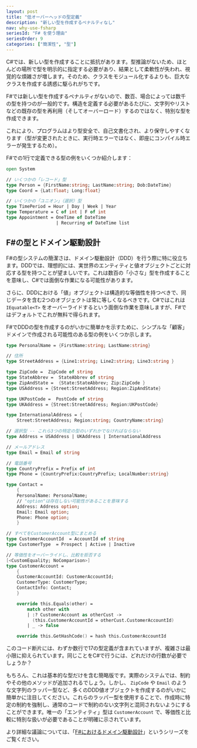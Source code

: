 ```yaml
---
layout: post
title: "低オーバーヘッドの型定義"
description: "新しい型を作成するペナルティなし"
nav: why-use-fsharp
seriesId: "F# を使う理由"
seriesOrder: 9
categories: ["簡潔性", "型"]
---
```


C#では、新しい型を作成することに抵抗があります。型推論がないため、ほとんどの場所で型を明示的に指定する必要があり、結果として柔軟性が失われ、視覚的な煩雑さが増します。そのため、クラスをモジュール化するよりも、巨大なクラスを作成する誘惑に駆られがちです。

F#では新しい型を作成するペナルティがないので、数百、場合によっては数千の型を持つのが一般的です。構造を定義する必要があるたびに、文字列やリストなどの既存の型を再利用（そしてオーバーロード）するのではなく、特別な型を作成できます。

これにより、プログラムはより型安全で、自己文書化され、より保守しやすくなります（型が変更されたときに、実行時エラーではなく、即座にコンパイル時エラーが発生するため）。

F#での1行で定義できる型の例をいくつか紹介します：

```fsharp
open System

// いくつかの「レコード」型
type Person = {FirstName:string; LastName:string; Dob:DateTime}
type Coord = {Lat:float; Long:float}

// いくつかの「ユニオン」（選択）型
type TimePeriod = Hour | Day | Week | Year
type Temperature = C of int | F of int
type Appointment = OneTime of DateTime 
                   | Recurring of DateTime list
```

## F#の型とドメイン駆動設計

F#の型システムの簡潔さは、ドメイン駆動設計（DDD）を行う際に特に役立ちます。DDDでは、理想的には、実世界のエンティティと値オブジェクトごとに対応する型を持つことが望ましいです。これは数百の「小さな」型を作成することを意味し、C#では面倒な作業になる可能性があります。

さらに、DDDにおける「値」オブジェクトは構造的な等価性を持つべきで、同じデータを含む2つのオブジェクトは常に等しくなるべきです。C#ではこれは `IEquatable<T>` をオーバーライドするという面倒な作業を意味しますが、F#ではデフォルトでこれが無料で得られます。

F#でDDDの型を作成するのがいかに簡単かを示すために、シンプルな「顧客」ドメインで作成される可能性のある型の例をいくつか示します。

```fsharp
type PersonalName = {FirstName:string; LastName:string}

// 住所
type StreetAddress = {Line1:string; Line2:string; Line3:string }

type ZipCode =  ZipCode of string   
type StateAbbrev =  StateAbbrev of string
type ZipAndState =  {State:StateAbbrev; Zip:ZipCode }
type USAddress = {Street:StreetAddress; Region:ZipAndState}

type UKPostCode =  PostCode of string
type UKAddress = {Street:StreetAddress; Region:UKPostCode}

type InternationalAddress = {
    Street:StreetAddress; Region:string; CountryName:string}

// 選択型 -- これら3つの特定の型のいずれかでなければならない
type Address = USAddress | UKAddress | InternationalAddress

// メールアドレス
type Email = Email of string

// 電話番号
type CountryPrefix = Prefix of int
type Phone = {CountryPrefix:CountryPrefix; LocalNumber:string}

type Contact = 
    {
    PersonalName: PersonalName;
    // "option"は存在しない可能性があることを意味する
    Address: Address option;
    Email: Email option;
    Phone: Phone option;
    }

// すべてをCustomerAccount型にまとめる
type CustomerAccountId  = AccountId of string
type CustomerType  = Prospect | Active | Inactive

// 等価性をオーバーライドし、比較を拒否する
[<CustomEquality; NoComparison>]
type CustomerAccount = 
    {
    CustomerAccountId: CustomerAccountId;
    CustomerType: CustomerType;
    ContactInfo: Contact;
    }

    override this.Equals(other) =
        match other with
        | :? CustomerAccount as otherCust -> 
          (this.CustomerAccountId = otherCust.CustomerAccountId)
        | _ -> false

    override this.GetHashCode() = hash this.CustomerAccountId 
```

このコード断片には、わずか数行で17の型定義が含まれていますが、複雑さは最小限に抑えられています。同じことをC#で行うには、どれだけの行数が必要でしょうか？

もちろん、これは基本的な型だけを含む簡略版です。実際のシステムでは、制約やその他のメソッドが追加されるでしょう。しかし、 `ZipCode` や `Email` のような文字列のラッパー型など、多くのDDD値オブジェクトを作成するのがいかに簡単かに注目してください。これらのラッパー型を使用することで、作成時に特定の制約を強制し、通常のコードで制約のない文字列と混同されないようにすることができます。唯一の「エンティティ」型は `CustomerAccount` で、等価性と比較に特別な扱いが必要であることが明確に示されています。

より詳細な議論については、「[F#におけるドメイン駆動設計](../series/domain-driven-design-in-fsharp.md)」というシリーズをご覧ください。

